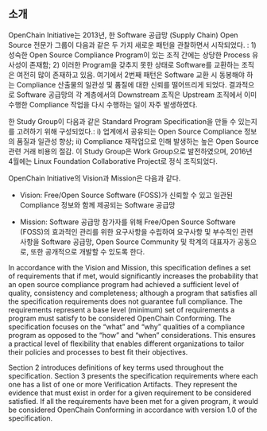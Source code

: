## 소개

OpenChain Initiative는 2013년, 한 Software 공급망 (Supply Chain) Open Source 전문가 그룹이 다음과 같은 두 가지 새로운 패턴을 관찰하면서 시작되었다. : 1) 성숙한 Open Source Compliance Program이 있는 조직 간에는 상당한 Process 유사성이 존재함; 2) 이러한 Program을 갖추지 못한 상태로 Software를 교환하는 조직은 여전히 많이 존재하고 있음. 여기에서 2번째 패턴은  Software 교환 시 동봉해야 하는 Compliance 산출물의 일관성 및 품질에 대한 신뢰를 떨어뜨리게 되었다. 결과적으로 Software 공급망의 각 계층에서의 Downstream 조직은 Upstream 조직에서 이미 수행한 Compliance 작업을 다시 수행하는 일이 자주 발생하였다. 

한 Study Group이 다음과 같은 Standard Program Specification을 만들 수 있는지를 고려하기 위해 구성되었다.: i) 업계에서 공유되는 Open Source Compliance 정보의 품질과 일관성 향상; ii) Compliance 재작업으로 인해 발생하는 높은 Open Source 관련 거래 비용의 절감. 이 Study Group은 Work Group으로 발전하였으며, 2016년 4월에는 Linux Foundation Collaborative Project로 정식 조직되었다. 

OpenChain Initiative의 Vision과 Mission은 다음과 같다. 

- Vision: Free/Open Source Software (FOSS)가 신뢰할 수 있고 일관된 Compliance 정보와 함께 제공되는 Software 공급망

- Mission: Software 공급망 참가자를 위해 Free/Open Source Software (FOSS)의 효과적인 관리를 위한 요구사항을 수립하여 요구사항 및 부수적인 관련 사항을 Software 공급망, Open Source Community 및 학계의 대표자가 공동으로, 또한 공개적으로 개발할 수 있도록 한다. 

In accordance with the Vision and Mission, this specification defines a set of requirements that if met, would significantly increases the probability that an open source compliance program had achieved a sufficient level of quality, consistency and completeness; although a program that satisfies all the specification requirements does not guarantee full compliance. The requirements represent a base level (minimum) set of requirements a program must satisfy to be considered OpenChain Conforming. The specification focuses on the “what” and “why” qualities of a compliance program as opposed to the “how” and “when” considerations. This ensures a practical level of flexibility that enables different organizations to tailor their policies and processes to best fit their objectives.


Section 2 introduces definitions of key terms used throughout the specification. Section 3 presents the specification requirements where each one has a list of one or more Verification Artifacts. They represent the evidence that must exist in order for a given requirement to be considered satisfied. If all the requirements have been met for a given program, it would be considered OpenChain Conforming in accordance with version 1.0 of the specification.
